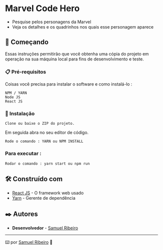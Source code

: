 # Marvel Code Hero

- Pesquise pelos personagens da Marvel
- Veja os detalhes e os quadrinhos nos quais esse personagem aparece

## 🚀 Começando

Essas instruções permitirão que você obtenha uma cópia do projeto em operação na sua máquina local para fins de desenvolvimento e teste.

### 📋 Pré-requisitos

Coisas você precisa para instalar o software e como instalá-lo :

```
NPM / YARN
Node JS
React JS
```

### 🔧 Instalação

```
Clone ou baixe o ZIP do projeto.
```

Em seguida abra no seu editor de código.

```
Rode o comando : YARN ou NPM INSTALL
```

### Para executar :

```
Rodar o comando : yarn start ou npm run
```

## 🛠️ Construído com

- [React JS](https://pt-br.reactjs.org/) - O framework web usado
- [Yarn](https://yarnpkg.com/) - Gerente de dependência

## ✒️ Autores

- **Desenvolvedor** - [Samuel Ribeiro](https://github.com/samuelrrs)

---

⌨️ por [Samuel Ribeiro](https://github.com/samuelrrs) 🚀
